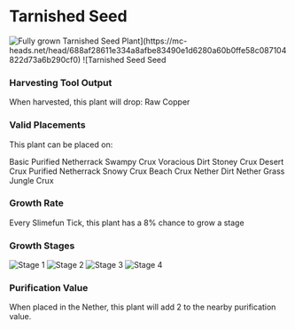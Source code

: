 # Tarnished Seed

![Fully grown $Tarnished Seed Plant](https://mc-heads.net/head/688af28611e334a8afbe83490e1d6280a60b0ffe58c087104822d73a6b290cf0) ![$Tarnished Seed Seed](https://mc-heads.net/head/db28b2cb42082d1cf1b31a26f9d3855c782d055482a43f675b42435152a95543)

### Harvesting Tool Output

When harvested, this plant will drop: Raw Copper

### Valid Placements

This plant can be placed on:

Basic Purified Netherrack
Swampy Crux
Voracious Dirt
Stoney Crux
Desert Crux
Purified Netherrack
Snowy Crux
Beach Crux
Nether Dirt
Nether Grass
Jungle Crux


### Growth Rate

Every Slimefun Tick, this plant has a 8% chance to grow a stage

### Growth Stages

![Stage 1](https://mc-heads.net/head/768e05e07ff69c786e1a13809e7ced0ea659bf80b54e38ffdb498378e6f5e487) ![Stage 2](https://mc-heads.net/head/dc51b388a40ccaf00d40f454709085064953ae5bc42a46149ceaf41976cedc53) ![Stage 3](https://mc-heads.net/head/6f25ea870a03f6ac0fc3692705bf85e1d24ff43dd3e050bf5a52d8529db9fcd8) ![Stage 4](https://mc-heads.net/head/15531c663391ffb55bb257c2f53c5bc17b78d2695e516eda67971b5145c96393)

### Purification Value

When placed in the Nether, this plant will add 2 to the nearby purification value.